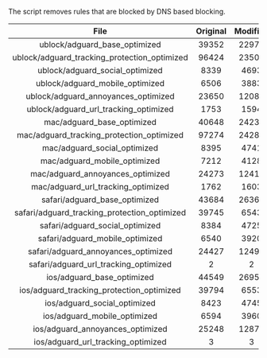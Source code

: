 The script removes rules that are blocked by DNS based blocking.


| File | Original | Modified |
|:----:|:-----:|:-----:|
| ublock/adguard_base_optimized | 39352 | 22970 |
| ublock/adguard_tracking_protection_optimized | 96424 | 23509 |
| ublock/adguard_social_optimized | 8339 | 4693 |
| ublock/adguard_mobile_optimized | 6506 | 3883 |
| ublock/adguard_annoyances_optimized | 23650 | 12085 |
| ublock/adguard_url_tracking_optimized | 1753 | 1594 |
| mac/adguard_base_optimized | 40648 | 24239 |
| mac/adguard_tracking_protection_optimized | 97274 | 24287 |
| mac/adguard_social_optimized | 8395 | 4741 |
| mac/adguard_mobile_optimized | 7212 | 4128 |
| mac/adguard_annoyances_optimized | 24273 | 12417 |
| mac/adguard_url_tracking_optimized | 1762 | 1603 |
| safari/adguard_base_optimized | 43684 | 26360 |
| safari/adguard_tracking_protection_optimized | 39745 | 6543 |
| safari/adguard_social_optimized | 8384 | 4725 |
| safari/adguard_mobile_optimized | 6540 | 3920 |
| safari/adguard_annoyances_optimized | 24427 | 12496 |
| safari/adguard_url_tracking_optimized | 2 | 2 |
| ios/adguard_base_optimized | 44549 | 26959 |
| ios/adguard_tracking_protection_optimized | 39794 | 6553 |
| ios/adguard_social_optimized | 8423 | 4745 |
| ios/adguard_mobile_optimized | 6594 | 3960 |
| ios/adguard_annoyances_optimized | 25248 | 12877 |
| ios/adguard_url_tracking_optimized | 3 | 3 |